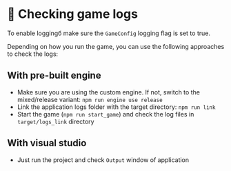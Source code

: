 # 🧰 Checking game logs

To enable loggingб make sure the `GameConfig` logging flag is set to true. <br/>

Depending on how you run the game, you can use the following approaches to check the logs:

## With pre-built engine

- Make sure you are using the custom engine. If not, switch to the mixed/release variant: `npm run engine use release`
- Link the application logs folder with the target directory: `npm run link`
- Start the game (`npm run start_game`) and check the log files in `target/logs_link` directory

## With visual studio

- Just run the project and check `Output` window of application
